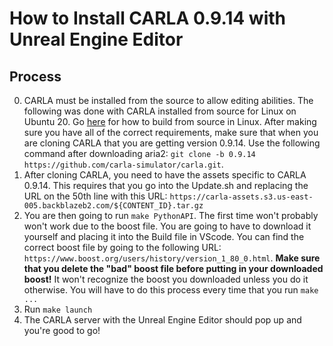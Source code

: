 # How to Install CARLA 0.9.14 with Unreal Engine Editor
## Process
0. CARLA must be installed from the source to allow editing abilities. The 
following was done with CARLA installed from source for Linux on Ubuntu 20. 
Go [here](https://carla.readthedocs.io/en/latest/build_linux/) for how to build 
from source in Linux. After making sure you have all of the correct requirements,
make sure that when you are cloning CARLA that you are 
getting version 0.9.14. Use the following command after downloading aria2:
`git clone -b 0.9.14 https://github.com/carla-simulator/carla.git`.
1. After cloning CARLA, you need to have the assets specific to CARLA 0.9.14.
This requires that you go into the Update.sh and replacing the URL on the 50th line
with this URL: `https://carla-assets.s3.us-east-005.backblazeb2.com/${CONTENT_ID}.tar.gz`
2. You are then going to run `make PythonAPI`. The first time won't probably won't work
due to the boost file. You are going to have to download it yourself and placing it into
the Build file in VScode. You can find the correct boost file by going to the following URL:
`https://www.boost.org/users/history/version_1_80_0.html`. **Make sure that you delete the 
"bad" boost file before putting in your downloaded boost!** It won't recognize the boost you
downloaded unless you do it otherwise. You will have to do this process every time that you run
`make ...`
3. Run `make launch`
4. The CARLA server with the Unreal Engine Editor should pop up and you're good to go!